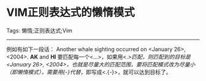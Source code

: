 # VIM正则表达式的懒惰模式
Tags: 懒惰;正则表达式;Vim

------

例如有如下一段话： 
Another whale sighting occurred on <January 26>, <2004>. <B>AK</B> and <B>HI</B> 
要匹配每一个<...>，如果用<.*>匹配，则匹配到的目标是<January 26>, <2004>，也就是尽量大的匹配范围，要将匹配模式改为尽量小（即懒惰模式），需要用\{-}代替*，即写成<.\{-}>，就可以达到目标了。